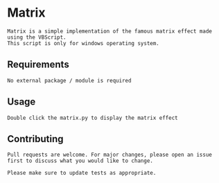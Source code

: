 # Matrix

	Matrix is a simple implementation of the famous matrix effect made using the VBScript.
	This script is only for windows operating system.

## Requirements

	No external package / module is required

## Usage

	Double click the matrix.py to display the matrix effect


## Contributing
	Pull requests are welcome. For major changes, please open an issue first to discuss what you would like to change.

	Please make sure to update tests as appropriate.